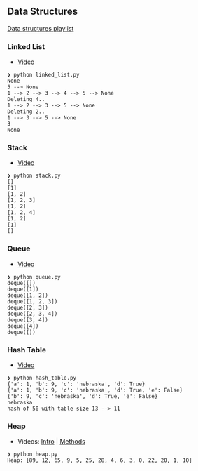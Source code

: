 ## Data Structures

[Data structures playlist](https://www.youtube.com/playlist?list=PL9xmBV_5YoZO2D89q42-y8voxIJKpB4oR)

### Linked List

* [Video](https://youtu.be/F8AbOfQwl1c)
```
❯ python linked_list.py
None
5 --> None
1 --> 2 --> 3 --> 4 --> 5 --> None
Deleting 4..
1 --> 2 --> 3 --> 5 --> None
Deleting 2..
1 --> 3 --> 5 --> None
3
None
```

### Stack

* [Video](https://youtu.be/KcT3aVgrrpU)
```
❯ python stack.py
[]
[1]
[1, 2]
[1, 2, 3]
[1, 2]
[1, 2, 4]
[1, 2]
[1]
[]
```

### Queue

* [Video](https://youtu.be/D6gu-_tmEpQ)
```
❯ python queue.py
deque([])
deque([1])
deque([1, 2])
deque([1, 2, 3])
deque([2, 3])
deque([2, 3, 4])
deque([3, 4])
deque([4])
deque([])
```

### Hash Table

* [Video](https://youtu.be/knV86FlSXJ8)
```
❯ python hash_table.py
{'a': 1, 'b': 9, 'c': 'nebraska', 'd': True}
{'a': 1, 'b': 9, 'c': 'nebraska', 'd': True, 'e': False}
{'b': 9, 'c': 'nebraska', 'd': True, 'e': False}
nebraska
hash of 50 with table size 13 --> 11
```

### Heap

* Videos: [Intro](https://youtu.be/0wPlzMU-k00) | [Methods](https://youtu.be/pAU21g-jBiE)
```
❯ python heap.py
Heap: [89, 12, 65, 9, 5, 25, 28, 4, 6, 3, 0, 22, 20, 1, 10]
```
